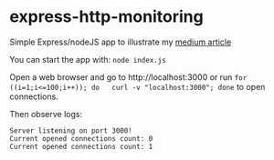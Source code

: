 # express-http-monitoring

Simple Express/nodeJS app to illustrate my [medium article](https://medium.com/@mhilaire/custom-aws-cloudwatch-metrics-c04d490b51b1)

You can start the app with: `node index.js`

Open a web browser and go to http://localhost:3000 or run `for ((i=1;i<=100;i++)); do   curl -v "localhost:3000"; done` to open connections.

Then observe logs:

```
Server listening on port 3000!
Current opened connections count: 0
Current opened connections count: 1
```
